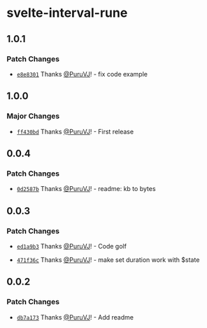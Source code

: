 # svelte-interval-rune

## 1.0.1

### Patch Changes

- [`e8e8301`](https://github.com/PuruVJ/svelte-interval/commit/e8e830180d99ef32c3c2e51fe116a64ec655394c) Thanks [@PuruVJ](https://github.com/PuruVJ)! - fix code example

## 1.0.0

### Major Changes

- [`ff430bd`](https://github.com/PuruVJ/svelte-interval/commit/ff430bd85d5fe7e86de809f510cf48616b9081af) Thanks [@PuruVJ](https://github.com/PuruVJ)! - First release

## 0.0.4

### Patch Changes

- [`0d2587b`](https://github.com/PuruVJ/svelte-interval/commit/0d2587bbcc12d7ee5527b60969c2815a056a5d0d) Thanks [@PuruVJ](https://github.com/PuruVJ)! - readme: kb to bytes

## 0.0.3

### Patch Changes

- [`ed1a9b3`](https://github.com/PuruVJ/svelte-interval/commit/ed1a9b34a41e3857c7e53bd0884307e253910420) Thanks [@PuruVJ](https://github.com/PuruVJ)! - Code golf

- [`471f36c`](https://github.com/PuruVJ/svelte-interval/commit/471f36cb5ee2b0f61d49608a98ca6c33b88097a1) Thanks [@PuruVJ](https://github.com/PuruVJ)! - make set duration work with $state

## 0.0.2

### Patch Changes

- [`db7a173`](https://github.com/PuruVJ/svelte-interval/commit/db7a17398443cfcc39a226029dc21721e658e05f) Thanks [@PuruVJ](https://github.com/PuruVJ)! - Add readme
